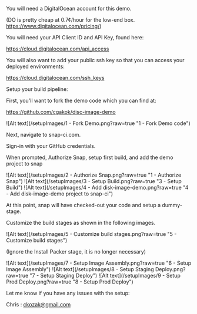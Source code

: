 You will need a DigitalOcean account for this demo.  

(DO is pretty cheap at 0.7¢/hour for the low-end box.  https://www.digitalocean.com/pricing/)

You will need your API Client ID and API Key, found here: 

https://cloud.digitalocean.com/api_access

You will also want to add your public ssh key so that you can access your deployed environments:

https://cloud.digitalocean.com/ssh_keys



Setup your build pipeline:

First, you'll want to fork the demo code which you can find at:

https://github.com/cgakok/disc-image-demo

![Alt text](/setupImages/1 - Fork Demo.png?raw=true "1 - Fork Demo code")

Next, navigate to snap-ci.com.

Sign-in with your GitHub credentials.

When prompted, Authorize Snap, setup first build, and add the demo project to snap

![Alt text](/setupImages/2 - Authorize Snap.png?raw=true "1 - Authorize Snap")
![Alt text](/setupImages/3 - Setup Build.png?raw=true "3 - Setup Build")
![Alt text](/setupImages/4 - Add disk-image-demo.png?raw=true "4 - Add disk-image-demo project to snap-ci")

At this point, snap will have checked-out your code and setup a dummy-stage.

Customize the build stages as shown in the following images.

![Alt text](/setupImages/5 - Customize build stages.png?raw=true "5 - Customize build stages")

(Ignore the Install Packer stage, it is no longer necessary)

![Alt text](/setupImages/7 - Setup Image Assembly.png?raw=true "6 - Setup Image Assembly")
![Alt text](/setupImages/8 - Setup Staging Deploy.png?raw=true "7 - Setup Staging Deploy")
![Alt text](/setupImages/9 - Setup Prod Deploy.png?raw=true "8 - Setup Prod Deploy")


Let me know if you have any issues with the setup:

Chris : ckozak@gmail.com
